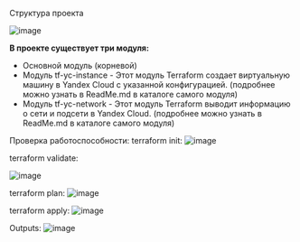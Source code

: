 Структура проекта

![image](https://github.com/user-attachments/assets/4ef460f1-7cc1-4c42-80a6-c38a81924ef3)


**В проекте существует три модуля:**
- Основной модуль (корневой)
- Модуль tf-yc-instance - Этот модуль Terraform создает виртуальную машину в Yandex Cloud с указанной конфигурацией. (подробнее можно узнать в ReadMe.md в каталоге самого модуля)
- Модуль tf-yc-network - Этот модуль Terraform выводит информацию о сети и подсети в Yandex Cloud. (подробнее можно узнать в ReadMe.md в каталоге самого модуля)

Проверка работоспособности:
terraform init:
![image](https://github.com/user-attachments/assets/2f48193c-c6a0-4c1e-9703-49b8ae779400)

terraform validate:

![image](https://github.com/user-attachments/assets/3543e69c-e69c-4fbb-8f6d-72ae68c20653)

terraform plan:
![image](https://github.com/user-attachments/assets/25620a10-c840-4171-aea0-ae41b52f5205)

terraform apply:
![image](https://github.com/user-attachments/assets/bf26a78b-7251-4f5d-ba96-0345f001a615)

Outputs:
![image](https://github.com/user-attachments/assets/4ec45f96-cfda-4990-8bae-ac109e87c2c8)
